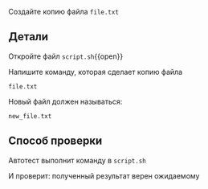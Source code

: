 Создайте копию файла `file.txt`

## Детали

Откройте файл `script.sh`{{open}}

Напишите команду, которая сделает копию файла

`file.txt`

Новый файл должен называться:

`new_file.txt`

## Способ проверки

Автотест выполнит команду в `script.sh`

И проверит: полученный результат верен ожидаемому